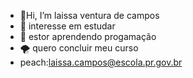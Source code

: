 - :cherries:Hi, I’m laissa ventura de campos
-  :rainbow: interesse em estudar 
- :snake: 	 estor aprendendo progamação
-  :tornado: quero concluir meu curso 
- peach:laissa.campos@escola.pr.gov.br

<!---
